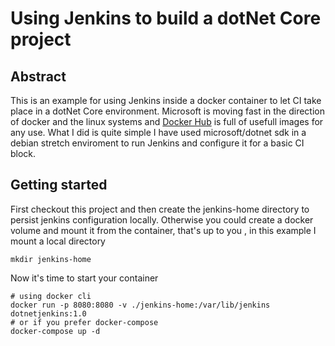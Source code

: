 # Using Jenkins to build a dotNet Core project 

## Abstract
This is an example for using Jenkins inside a docker container to let CI take place in a dotNet Core environment. Microsoft is moving fast in the direction of docker and the linux systems and [Docker Hub](https://hub.docker.com/u/microsoft) is full of usefull images for any use. What I did is quite simple I have used microsoft/dotnet sdk in a debian stretch enviroment to run Jenkins and configure it for a basic CI block.

## Getting started
First checkout this project and then create the jenkins-home directory to persist jenkins configuration locally. Otherwise you could create a docker volume and mount it from the container, that's up to you , in this example I mount a local directory
```
mkdir jenkins-home
```
Now it's time to start your container
```
# using docker cli
docker run -p 8080:8080 -v ./jenkins-home:/var/lib/jenkins dotnetjenkins:1.0
# or if you prefer docker-compose
docker-compose up -d
```
